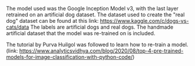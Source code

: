 The model used was the Google Inception Model v3, with the last layer retrained on an artificial dog dataset. The dataset used to create the "real dog" dataset can be found at this link: https://www.kaggle.com/c/dogs-vs-cats/data
The labels are artificial dogs and real dogs. 
The handmade artificial dataset that the model was re-trained on is included.

The tutorial by Purva Huilgol was followed to learn how to re-train a model. (link: https://www.analyticsvidhya.com/blog/2020/08/top-4-pre-trained-models-for-image-classification-with-python-code/)
